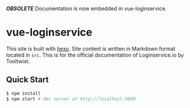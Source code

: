 ***OBSOLETE***
Documentation is now embedded in vue-loginservice.



# vue-loginservice

This site is built with [hexo](http://hexo.io/). Site content is written in Markdown format located in `src`. This is for the official documentation of Loginservice.io by Tooltwist.

## Quick Start

``` bash
$ npm install
$ npm start # dev server at http://localhost:4000
```
